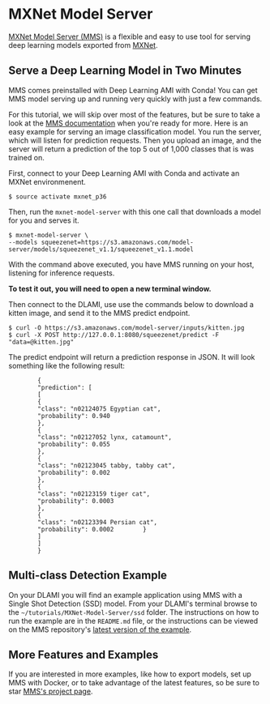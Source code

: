 # MXNet Model Server<a name="tutorial-mms"></a>

[MXNet Model Server \(MMS\)](https://github.com/awslabs/mxnet-model-server/) is a flexible and easy to use tool for serving deep learning models exported from [MXNet](http://mxnet.io/)\.

## Serve a Deep Learning Model in Two Minutes<a name="tutorial-mms-serve-mxnet-model"></a>

MMS comes preinstalled with Deep Learning AMI with Conda\! You can get MMS model serving up and running very quickly with just a few commands\. 

 For this tutorial, we will skip over most of the features, but be sure to take a look at the [MMS documentation](https://github.com/awslabs/mxnet-model-server/tree/master/docs) when you're ready for more\. Here is an easy example for serving an image classification model\. You run the server, which will listen for prediction requests\. Then you upload an image, and the server will return a prediction of the top 5 out of 1,000 classes that is was trained on\.

First, connect to your Deep Learning AMI with Conda and activate an MXNet environmenent\.

```
$ source activate mxnet_p36
```

Then, run the `mxnet-model-server` with this one call that downloads a model for you and serves it\.

```
$ mxnet-model-server \
--models squeezenet=https://s3.amazonaws.com/model-server/models/squeezenet_v1.1/squeezenet_v1.1.model
```

With the command above executed, you have MMS running on your host, listening for inference requests\. 

**To test it out, you will need to open a new terminal window\.**

Then connect to the DLAMI, use use the commands below to download a kitten image, and send it to the MMS predict endpoint\. 

```
$ curl -O https://s3.amazonaws.com/model-server/inputs/kitten.jpg
$ curl -X POST http://127.0.0.1:8080/squeezenet/predict -F "data=@kitten.jpg"
```

 The predict endpoint will return a prediction response in JSON\. It will look something like the following result: 

```
        {
        "prediction": [
        [
        {
        "class": "n02124075 Egyptian cat",
        "probability": 0.940
        },
        {
        "class": "n02127052 lynx, catamount",
        "probability": 0.055
        },
        {
        "class": "n02123045 tabby, tabby cat",
        "probability": 0.002
        },
        {
        "class": "n02123159 tiger cat",
        "probability": 0.0003
        },
        {
        "class": "n02123394 Persian cat",
        "probability": 0.0002        }
        ]
        ]
        }
```

## Multi\-class Detection Example<a name="tutorial-mms-ssd-example"></a>

On your DLAMI you will find an example application using MMS with a Single Shot Detection \(SSD\) model\. From your DLAMI's terminal browse to the `~/tutorials/MXNet-Model-Server/ssd` folder\. The instructions on how to run the example are in the `README.md` file, or the instructions can be viewed on the MMS repository's [latest version of the example](https://github.com/awslabs/mxnet-model-server/blob/master/examples/ssd/README.md)\.

## More Features and Examples<a name="tutorial-mms-project"></a>

If you are interested in more examples, like how to export models, set up MMS with Docker, or to take advantage of the latest features, so be sure to star [MMS's project page](https://github.com/awslabs/mxnet-model-server)\. 